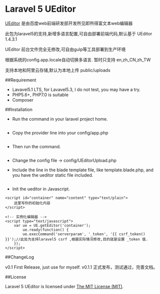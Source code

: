 Laravel 5  UEditor
=============

[UEditor](http://ueditor.baidu.com) 是由百度web前端研发部开发所见即所得富文本web编辑器

此包为laravel5的支持,新增多语言配置,可自由部署前端代码,默认基于 UEditor 1.4.3.1

UEditor 前台文件完全无修改,可自由gulp等工具部署到生产环境
 
根据系统的config.app.locale自动切换多语言. 暂时只支持 en,zh_CN,zh_TW

支持本地和阿里云存储,默认为本地上传 public/uploads

##Requirement
* Lavavel5.1 LTS, for Lavavel5.3, I do not test, you may have a try.
* PHP5.6+, PHP7.0 is suitable
* Composer

##Installation
* Run the command in your laravel project home.

```composer require menthe/aliyun-ueditor -vvv
```
* Copy the provider line into your config/app.php

```Harris\UEditor\UEditorServiceProvider::class,
```
* Then run the command.

```php artisan vendor:publish
```
* Change the config file -> config/UEditorUpload.php

* Include the line in the blade template file, like template.blade.php, and you have the ueditor static file included.

```@include('ueditor::head');
```
* Init the ueditor in Javascript.

```<!-- 加载编辑器的容器 -->
<script id="container" name="content" type="text/plain">
    这里写你的初始化内容
</script>

<!-- 实例化编辑器 -->
<script type="text/javascript">
    var ue = UE.getEditor('container');
        ue.ready(function() {
        ue.execCommand('serverparam', '_token', '{{ csrf_token() }}');//此处为支持laravel5 csrf ,根据实际情况修改,目的就是设置 _token 值.    
    });
</script>
```

##ChangeLog
 
 v0.1 First Release, just use for myself.
 v0.1.1 正式发布，测试通过，完善文档。
 





##License

Laravel 5  UEditor is licensed under [The MIT License (MIT)](LICENSE).


